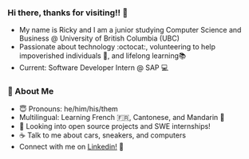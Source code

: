 ### Hi there, thanks for visiting!! 👋
- My name is Ricky and I am a junior studying Computer Science and Business @ University of British Columbia (UBC)
- Passionate about technology :octocat:, volunteering to help impoverished individuals 🌱, and lifelong learning📚
- Current: Software Developer Intern @ SAP 💻

### 📘 About Me
- 😇   Pronouns: he/him/his/them
- Multilingual: Learning French 🇫🇷, Cantonese, and Mandarin 🍊 
- 📂   Looking into open source projects and SWE internships!
- ☕   Talk to me about cars, sneakers, and computers
- Connect with me on [Linkedin!](https://www.linkedin.com/in/rickylai248/ "Ricky Lai Linkedin") 🔗
